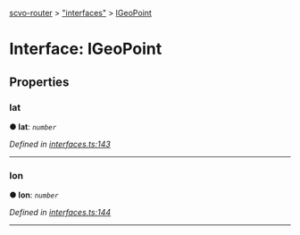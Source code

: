 [scvo-router](../README.md) > ["interfaces"](../modules/_interfaces_.md) > [IGeoPoint](../interfaces/_interfaces_.igeopoint.md)



# Interface: IGeoPoint


## Properties
<a id="lat"></a>

###  lat

**●  lat**:  *`number`* 

*Defined in [interfaces.ts:143](https://github.com/scvodigital/scvo-router/blob/627f4b0/src/interfaces.ts#L143)*





___

<a id="lon"></a>

###  lon

**●  lon**:  *`number`* 

*Defined in [interfaces.ts:144](https://github.com/scvodigital/scvo-router/blob/627f4b0/src/interfaces.ts#L144)*





___


